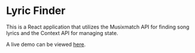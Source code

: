 # Lyric Finder

This is a React application that utilizes the Musixmatch API for finding song lyrics and the Context API for managing state.

A live demo can be viewed [here](http://lyricfinder.surge.sh).